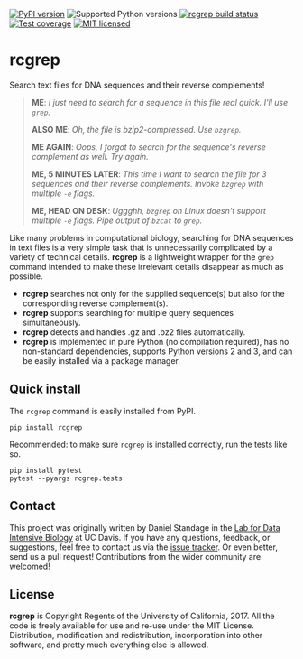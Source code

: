 [![PyPI version](https://img.shields.io/pypi/v/rcgrep.svg)](https://pypi.python.org/pypi/rcgrep)
![Supported Python versions](https://img.shields.io/pypi/pyversions/rcgrep.svg)
[![rcgrep build status](https://img.shields.io/travis/dib-lab/rcgrep.svg)](https://travis-ci.org/dib-lab/rcgrep)
[![Test coverage](https://img.shields.io/codecov/c/github/dib-lab/rcgrep.svg)](https://codecov.io/github/dib-lab/rcgrep)
[![MIT licensed](https://img.shields.io/pypi/l/rcgrep.svg)](https://github.com/dib-lab/rcgrep/blob/master/LICENSE)

# rcgrep

Search text files for DNA sequences and their reverse complements!

> **ME**: *I just need to search for a sequence in this file real quick. I'll use `grep`.*
>
> **ALSO ME**: *Oh, the file is bzip2-compressed. Use `bzgrep`.*
>
> **ME AGAIN**: *Oops, I forgot to search for the sequence's reverse complement as well. Try again.*
>
> **ME, 5 MINUTES LATER**: *This time I want to search the file for 3 sequences and their reverse complements. Invoke `bzgrep` with multiple `-e` flags.*
>
> **ME, HEAD ON DESK**: *Uggghh, `bzgrep` on Linux doesn't support multiple `-e` flags. Pipe output of `bzcat` to `grep`.*

Like many problems in computational biology, searching for DNA sequences in text files is a very simple task that is unnecessarily complicated by a variety of technical details.
**rcgrep** is a lightweight wrapper for the `grep` command intended to make these irrelevant details disappear as much as possible.

- **rcgrep** searches not only for the supplied sequence(s) but also for the corresponding reverse complement(s).
- **rcgrep** supports searching for multiple query sequences simultaneously.
- **rcgrep** detects and handles .gz and .bz2 files automatically.
- **rcgrep** is implemented in pure Python (no compilation required), has no non-standard dependencies, supports Python versions 2 and 3, and can be easily installed via a package manager.


## Quick install

The `rcgrep` command is easily installed from PyPI.

```
pip install rcgrep
```

Recommended: to make sure `rcgrep` is installed correctly, run the tests like so.

```
pip install pytest
pytest --pyargs rcgrep.tests
```


## Contact

This project was originally written by Daniel Standage in the [Lab for Data Intensive Biology](http://ivory.idyll.org/lab/) at UC Davis.
If you have any questions, feedback, or suggestions, feel free to contact us via the [issue tracker](https://github.com/dib-lab/rcgrep/issues).
Or even better, send us a pull request!
Contributions from the wider community are welcomed!


## License

**rcgrep** is Copyright Regents of the University of California, 2017.
All the code is freely available for use and re-use under the MIT License.
Distribution, modification and redistribution, incorporation into other software, and pretty much everything else is allowed.
